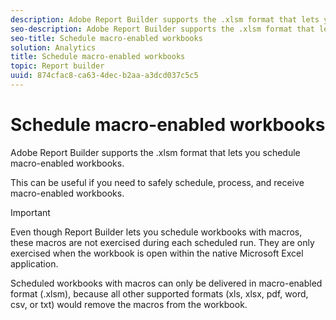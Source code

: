 ```yaml
---
description: Adobe Report Builder supports the .xlsm format that lets you schedule macro-enabled workbooks.
seo-description: Adobe Report Builder supports the .xlsm format that lets you schedule macro-enabled workbooks.
seo-title: Schedule macro-enabled workbooks
solution: Analytics
title: Schedule macro-enabled workbooks
topic: Report builder
uuid: 874cfac8-ca63-4dec-b2aa-a3dcd037c5c5
---
```


# Schedule macro-enabled workbooks

Adobe Report Builder supports the .xlsm format that lets you schedule macro-enabled workbooks.

This can be useful if you need to safely schedule, process, and receive macro-enabled workbooks.

>[!IMPORTANT]
>
>Even though Report Builder lets you schedule workbooks with macros, these macros are not exercised during each scheduled run. They are only exercised when the workbook is open within the native Microsoft Excel application.

Scheduled workbooks with macros can only be delivered in macro-enabled format (.xlsm), because all other supported formats (xls, xlsx, pdf, word, csv, or txt) would remove the macros from the workbook. 
